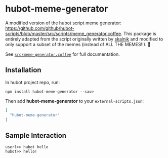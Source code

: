 # hubot-meme-generator

A modified version of the hubot script meme generator: https://github.com/github/hubot-scripts/blob/master/src/scripts/meme_generator.coffee.
This package is entirely adapted from the script originally written by [skalnik](https://github.com/skalnik)
and modified to only support a subset of the memes (instead of ALL THE MEMES!!). :penguin:

See [`src/meme-generator.coffee`](src/meme-generator.coffee) for full documentation.

## Installation

In hubot project repo, run:

`npm install hubot-meme-generator --save`

Then add **hubot-meme-generator** to your `external-scripts.json`:

```json
[
  "hubot-meme-generator"
]
```

## Sample Interaction

```
user1>> hubot hello
hubot>> hello!
```
